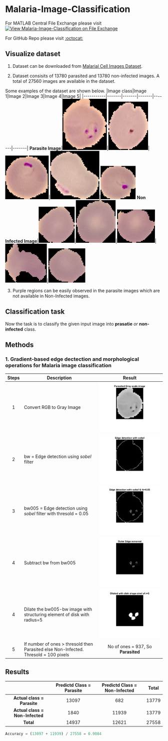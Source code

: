 # **Malaria-Image-Classification**
For  MATLAB Central File Exchange please visit [![View Malaria-Image-Classification on File Exchange](https://www.mathworks.com/matlabcentral/images/matlab-file-exchange.svg)](https://in.mathworks.com/matlabcentral/fileexchange/102114-malaria-image-classification)

For GitHub Repo please visit [:octocat:](https://github.com/ummadiviany/Malaria-Image-Classification)



## **Visualize dataset**
1. Dataset can be downloaded from [Malarial Cell Images Dataset](https://www.kaggle.com/iarunava/cell-images-for-detecting-malaria).

2. Dataset consisits of 13780 parasited and 13780 non-infected images. A total of 27560 images are available in the dataset.

Some examples of the dataset are shown below.
|Image class|Image 1|Image 2|Image 3|Image 4|Image 5|
|-----------|-------|-------|-------|-------|-------|
**Parasite Image**|![](test_images/infected/C33P1thinF_IMG_20150619_114756a_cell_179.png)|![](test_images/infected/C33P1thinF_IMG_20150619_114756a_cell_180.png)|![](test_images/infected/C33P1thinF_IMG_20150619_114756a_cell_181.png)|![](test_images/infected/C33P1thinF_IMG_20150619_114756a_cell_182.png)|![](test_images/infected/C33P1thinF_IMG_20150619_115740a_cell_162.png)
**Non Infected Image**|![](test_images/NotInfected/C1_thinF_IMG_20150604_104722_cell_9.png)|![](test_images/NotInfected/C1_thinF_IMG_20150604_104722_cell_60.png)|![](test_images/NotInfected/C1_thinF_IMG_20150604_104722_cell_15.png)|![](test_images/NotInfected/C1_thinF_IMG_20150604_104722_cell_66.png)|![](test_images/NotInfected/C1_thinF_IMG_20150604_104722_cell_73.png)

3. Purple regions can be easily observed in the parasite images which are not available in Non-Infected images.

## **Classification task**
Now the task is to classify the given input image into **prasatie** *or* **non-infected** class.

## **Methods**

### **1. Gradient-based edge dectection and morphological operations for Malaria image classification**

|Steps  |           Description                                 |                   Result                   |
|:-----:|-----------------------------------------------------|:------------------------------------------:|
1 | Convert RGB to Gray Image|![](method1_steps/gray.png)
2 | bw = Edge detection using *sobel* filter |![](method1_steps/edge.png)
3 | bw005 = Edge detection using *sobel* filter with thresold = 0.05|![](method1_steps/edge005.png)
4 | Subtract bw from bw005|![](method1_steps/parasite.png)
4 | Dilate the bw005-bw image with structuring element of disk with radius=5|![](method1_steps/dilated.png)
5 | If number of ones > thresold then Parasited else Non-Infected. Thresold = 100 pixels| No of ones  = 937, So **Parasited**

## **Results**
|                      |Predictd Class = Parasite|Predictd Class = Non-Infected| Total |
:---------------------:|:-----------------------:|:----------------------------:|:----:|
**Actual class = Parasite**| 13097| 682 | 13779
**Actual class = Non-Infected**| 1840| 11939 | 13779
**Total** |14937 | 12621 | 27558

```python
Accuracy = (13097 + 11939) / 27558 = 0.9084
```




